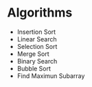 # Algorithms

- Insertion Sort
- Linear Search
- Selection Sort
- Merge Sort
- Binary Search
-  Bubble Sort
- Find Maximun Subarray

